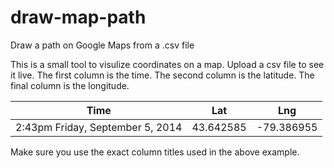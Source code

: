 draw-map-path
=============

Draw a path on Google Maps from a .csv file

This is a small tool to visulize coordinates on a map. Upload a csv file to see it live. The first column is the time. The second column is the latitude. The final column is the longitude.

Time | Lat | Lng
--- | --- | ---
2:43pm Friday, September 5, 2014 | 43.642585 | -79.386955

Make sure you use the exact column titles used in the above example. 
